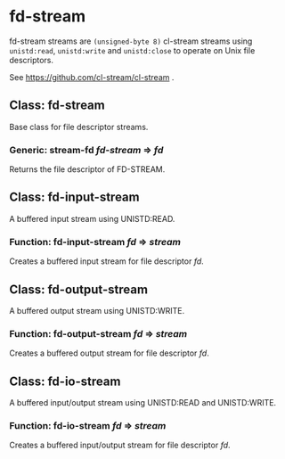 # fd-stream

fd-stream streams are `(unsigned-byte 8)` cl-stream streams
using `unistd:read`, `unistd:write` and `unistd:close` to
operate on Unix file descriptors.

See https://github.com/cl-stream/cl-stream .

## Class: fd-stream
Base class for file descriptor streams.

### Generic: stream-fd *fd-stream* => *fd*
Returns the file descriptor of FD-STREAM.

## Class: fd-input-stream
A buffered input stream using UNISTD:READ.

### Function: fd-input-stream *fd* => *stream*
Creates a buffered input stream for file descriptor *fd*.

## Class: fd-output-stream
A buffered output stream using UNISTD:WRITE.

### Function: fd-output-stream *fd* => *stream*
Creates a buffered output stream for file descriptor *fd*.

## Class: fd-io-stream
A buffered input/output stream using UNISTD:READ and UNISTD:WRITE.

### Function: fd-io-stream *fd* => *stream*
Creates a buffered input/output stream for file descriptor *fd*.

